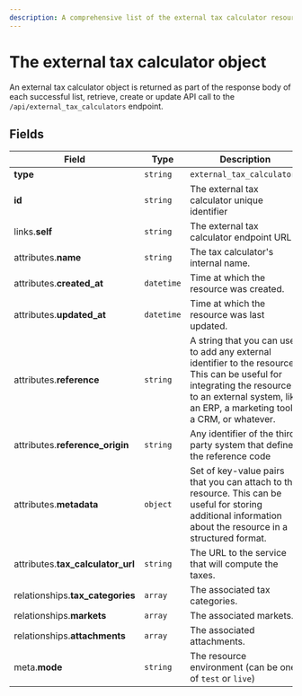 ```yaml
---
description: A comprehensive list of the external tax calculator resource's attributes and relationships
---
```


# The external tax calculator object

An external tax calculator object is returned as part of the response body of each successful list, retrieve, create or update API call to the `/api/external_tax_calculators` endpoint.

## Fields

| Field          | Type     | Description                                  |
| -------------- | -------- | -------------------------------------------- |
| **type**       | `string` | `external_tax_calculators`                        |
| **id**         | `string` | The external tax calculator unique identifier  |
| links.**self** | `string` | The external tax calculator endpoint URL       |
| attributes.**name** | `string` | The tax calculator's internal name. |
| attributes.**created_at** | `datetime` | Time at which the resource was created. |
| attributes.**updated_at** | `datetime` | Time at which the resource was last updated. |
| attributes.**reference** | `string` | A string that you can use to add any external identifier to the resource. This can be useful for integrating the resource to an external system, like an ERP, a marketing tool, a CRM, or whatever. |
| attributes.**reference_origin** | `string` | Any identifier of the third party system that defines the reference code |
| attributes.**metadata** | `object` | Set of key-value pairs that you can attach to the resource. This can be useful for storing additional information about the resource in a structured format. |
| attributes.**tax_calculator_url** | `string` | The URL to the service that will compute the taxes. |
| relationships.**tax_categories** | `array` | The associated tax categories. |
| relationships.**markets** | `array` | The associated markets. |
| relationships.**attachments** | `array` | The associated attachments. |
| meta.**mode** | `string` | The resource environment \(can be one of `test` or `live`\) |

